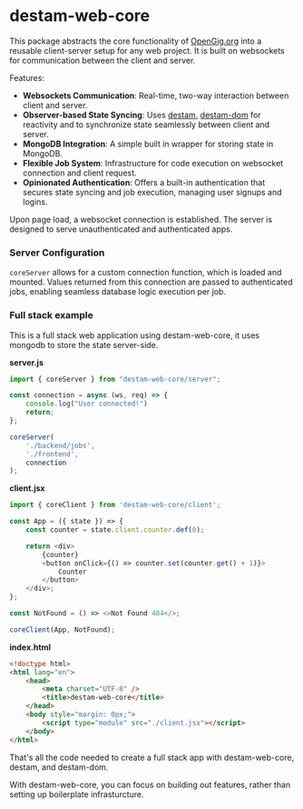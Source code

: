 # destam-web-core

This package abstracts the core functionality of [OpenGig.org](https://github.com/torrinworx/OpenGig.org) into a reusable client-server setup for any web project. It is built on websockets for communication between the client and server.

Features:

- **Websockets Communication**: Real-time, two-way interaction between client and server.
- **Observer-based State Syncing**: Uses [destam](https://github.com/equator-studios/destam), [destam-dom](https://github.com/Nefsen402/destam-dom) for reactivity and to synchronize state seamlessly between client and server.
- **MongoDB Integration**: A simple built in wrapper for storing state in MongoDB.
- **Flexible Job System**: Infrastructure for code execution on websocket connection and client request.
- **Opinionated Authentication**: Offers a built-in authentication that secures state syncing and job execution, managing user signups and logins.

Upon page load, a websocket connection is established. The server is designed to serve unauthenticated and authenticated apps.

### Server Configuration

`coreServer` allows for a custom connection function, which is loaded and mounted. Values returned from this connection are passed to authenticated jobs, enabling seamless database logic execution per job.

### Full stack example
This is a full stack web application using destam-web-core, it uses mongodb to store the state server-side.

**server.js**
```javascript
import { coreServer } from "destam-web-core/server";

const connection = async (ws, req) => {
    console.log("User connected!")
	return;
};

coreServer(
	'./backend/jobs',
	'./frontend',
	connection
);
```

**client.jsx**
```javascript
import { coreClient } from 'destam-web-core/client';

const App = ({ state }) => {
	const counter = state.client.counter.def(0);

	return <div>
        {counter}
		<button onClick={() => counter.set(counter.get() + 1)}>
            Counter
		</button>
	</div>;
};

const NotFound = () => <>Not Found 404</>;

coreClient(App, NotFound);
```

**index.html**
```html
<!doctype html>
<html lang="en">
	<head>
		<meta charset="UTF-8" />
		<title>destam-web-core</title>
	</head>
	<body style="margin: 0px;">
		<script type="module" src="./client.jsx"></script>
	</body>
</html>
```

That's all the code needed to create a full stack app with destam-web-core, destam, and destam-dom.

With destam-web-core, you can focus on building out features, rather than setting up boilerplate infrasturcture.
